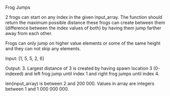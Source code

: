 Frog Jumps

2 frogs can start on any index in the given input_array. The function should return the maximum possible distance these frogs can create between them (difference between the index values of both) by having them jump farther away from each other.

Frogs can only jump on higher value elements or some of the same height and they can not skip any elements.

Input: [1, 5, 5, 2, 6]

Output: 3. Largest distance of 3 is created by having spawn location 3 (0-indexed) and left frog jump until index 1 and right frog jumps until index 4.

len(input_array) is between 2 and 200 000. Values in array are integers between 1 and 1 000 000 000.
